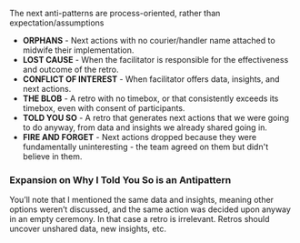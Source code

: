 <!--bl
(filemeta
    (title "Process Antipatterns")
)
/bl-->

The next anti-patterns are process-oriented, rather than expectation/assumptions

- **ORPHANS** - Next actions with no courier/handler name attached to midwife their implementation.
- **LOST CAUSE** - When the facilitator is responsible for the effectiveness and outcome of the retro.
- **CONFLICT OF INTEREST** - When facilitator offers data, insights, and next actions.
- **THE BLOB** - A retro with no timebox, or that consistently exceeds its timebox, even with consent of participants.
- **TOLD YOU SO** - A retro that generates next actions that we were going to do anyway, from data and insights we already shared going in.
- **FIRE AND FORGET** - Next actions dropped because they were fundamentally uninteresting - the team agreed on them but didn't believe in them.

### Expansion on Why I Told You So is an Antipattern ###

You’ll note that I mentioned the same data and insights, meaning other options weren’t discussed, and the same action was decided upon anyway in an empty ceremony. In that case a retro is irrelevant. Retros should uncover unshared data, new insights, etc.
